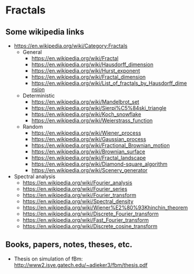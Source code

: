 # Fractals

## Some wikipedia links

* https://en.wikipedia.org/wiki/Category:Fractals
  * General
    * https://en.wikipedia.org/wiki/Fractal
    * https://en.wikipedia.org/wiki/Hausdorff_dimension
    * https://en.wikipedia.org/wiki/Hurst_exponent
    * https://en.wikipedia.org/wiki/Fractal_dimension
    * https://en.wikipedia.org/wiki/List_of_fractals_by_Hausdorff_dimension
  * Deterministic
	* https://en.wikipedia.org/wiki/Mandelbrot_set
	* https://en.wikipedia.org/wiki/Sierpi%C5%84ski_triangle
	* https://en.wikipedia.org/wiki/Koch_snowflake
	* https://en.wikipedia.org/wiki/Weierstrass_function
  * Random
    * https://en.wikipedia.org/wiki/Wiener_process
	* https://en.wikipedia.org/wiki/Gaussian_process
    * https://en.wikipedia.org/wiki/Fractional_Brownian_motion
    * https://en.wikipedia.org/wiki/Brownian_surface
    * https://en.wikipedia.org/wiki/Fractal_landscape
    * https://en.wikipedia.org/wiki/Diamond-square_algorithm
	* https://en.wikipedia.org/wiki/Scenery_generator
* Spectral analysis
	* https://en.wikipedia.org/wiki/Fourier_analysis
	* https://en.wikipedia.org/wiki/Fourier_series
	* https://en.wikipedia.org/wiki/Fourier_transform
	* https://en.wikipedia.org/wiki/Spectral_density
	* https://en.wikipedia.org/wiki/Wiener%E2%80%93Khinchin_theorem
	* https://en.wikipedia.org/wiki/Discrete_Fourier_transform
	* https://en.wikipedia.org/wiki/Fast_Fourier_transform
	* https://en.wikipedia.org/wiki/Discrete_cosine_transform

## Books, papers, notes, theses, etc.

* Thesis on simulation of fBm: http://www2.isye.gatech.edu/~adieker3/fbm/thesis.pdf

